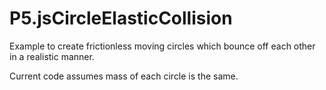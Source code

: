 # P5.jsCircleElasticCollision
Example to create frictionless moving circles which bounce off each other in a realistic manner.

Current code assumes mass of each circle is the same.

